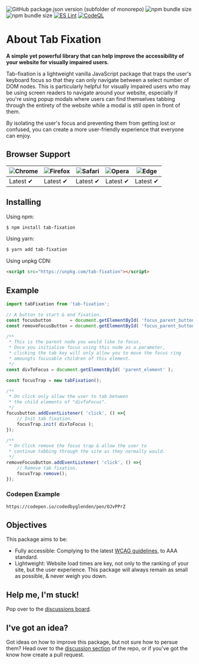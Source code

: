 <img alt="GitHub package.json version (subfolder of monorepo)" src="https://img.shields.io/github/package-json/v/codedbyglenden/tab-fixation"> <img alt="npm bundle size" src="https://img.shields.io/bundlephobia/min/tab-fixation" /> <img alt="npm bundle size" src="https://img.shields.io/bundlephobia/minzip/tab-fixation" />
[![ES Lint](https://github.com/codedbyglenden/tab-fixation/actions/workflows/eslint.yml/badge.svg)](https://github.com/codedbyglenden/tab-fixation/actions/workflows/eslint.yml)
[![CodeQL](https://github.com/codedbyglenden/tab-fixation/actions/workflows/codeql-analysis.yml/badge.svg)](https://github.com/codedbyglenden/tab-fixation/actions/workflows/codeql-analysis.yml)

# About Tab Fixation

**A simple yet powerful library that can help improve the accessibility of your website for visually impaired users.**

Tab-fixation is a lightweight vanilla JavaScript package that traps the user's keyboard focus so that they can only navigate between a select number of DOM nodes. This is particularly helpful for visually impaired users who may be using screen readers to navigate around your website, especially if you're using popup modals where users can find themselves tabbing through the entirety of the website while a modal is still open in front of them.

By isolating the user's focus and preventing them from getting lost or confused, you can create a more user-friendly experience that everyone can enjoy.


## Browser Support

![Chrome](https://raw.github.com/alrra/browser-logos/master/src/chrome/chrome_48x48.png) | ![Firefox](https://raw.github.com/alrra/browser-logos/main/src/firefox/firefox_48x48.png) | ![Safari](https://raw.github.com/alrra/browser-logos/main/src/safari/safari_48x48.png) | ![Opera](https://raw.github.com/alrra/browser-logos/main/src/opera/opera_48x48.png) | ![Edge](https://raw.github.com/alrra/browser-logos/main/src/edge/edge_48x48.png) | 
--- | --- | --- | --- | --- |
Latest ✔ | Latest ✔ | Latest ✔ | Latest ✔ | Latest ✔ |

## Installing

Using npm:

```bash
$ npm install tab-fixation
```

Using yarn:

```bash
$ yarn add tab-fixation
```

Using unpkg CDN:

```html
<script src="https://unpkg.com/tab-fixation"></script>
```

## Example

```js
import tabFixation from 'tab-fixation';

// A button to start & end fixation.
const focusbutton       = document.getElementById( 'focus_parent_button' );
const removeFocusButton = document.getElementById( 'focus_parent_button' );

/**
 * This is the parent node you would like to focus.
 * Once you initialise focus using this node as a parameter,
 * clicking the tab key will only allow you to move the focus ring
 * amoungts focusable children of this element.
 */
const divToFocus = document.getElementById( 'parent_element' );

const focusTrap = new tabFixation();

/**
 * On click only allow the user to tab between
 * the child elements of "divToFocus". 
 */
focusbutton.addEventListener( 'click', () =>{
	// Init tab fixation.
	focusTrap.init( divToFocus );
}); 

/**
 * On Click remove the focus trap & allow the user to
 * continue tabbing through the site as they normally would.
 */
removeFocusButton.addEventListener( 'click', () =>{
	// Remove tab fixation.
	focusTrap.remove();
}); 
```

### Codepen Example

```html
https://codepen.io/codedbyglenden/pen/OJvPPrZ
```

## Objectives

This package aims to be:

- Fully accessible: Complying to the latest <a href="https://www.w3.org/TR/WCAG21/">WCAG guidelines</a>, to AAA standard.
- Lightweight: Website load times are key, not only to the ranking of your site, but the user experience. This package will always remain as small as possible, & never weigh you down.


## Help me, I'm stuck!

Pop over to the <a href="https://github.com/codedbyglenden/tab-fixation/discussions">discussions board</a>.

## I've got an idea?

Got ideas on how to improve this package, but not sure how to persue them? Head over to the <a href="https://github.com/codedbyglenden/tab-fixation/discussions">discussion section</a> of the repo, or if you've got the know how create a pull request.
